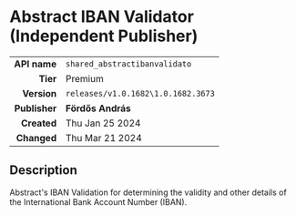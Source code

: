 # Abstract IBAN Validator (Independent Publisher)
| | |
|-:|-|
|**API name**|`shared_abstractibanvalidato`|
|**Tier**|Premium|
|**Version**|`releases/v1.0.1682\1.0.1682.3673`|
|**Publisher**|**Fördős András**|
|**Created**|Thu Jan 25 2024|
|**Changed**|Thu Mar 21 2024|

## Description
Abstract's IBAN Validation for determining the validity and other details of the International Bank Account Number (IBAN).

